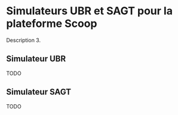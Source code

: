 # Simulateurs UBR et SAGT pour la plateforme Scoop
Description 3.
## Simulateur UBR
TODO
## Simulateur SAGT
TODO
